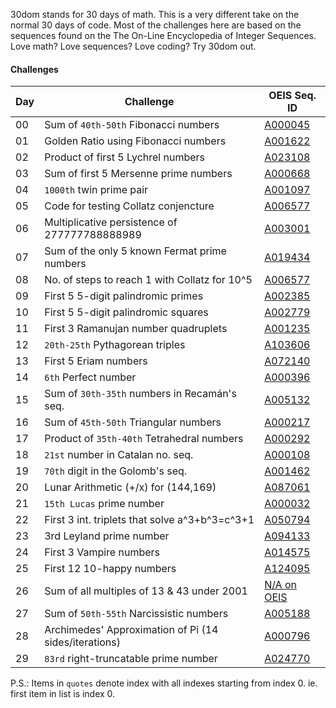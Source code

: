 30dom stands for 30 days of math. This is a very different take on the normal 30 days of code. Most of the challenges here are based on the sequences found on the The On-Line Encyclopedia of Integer Sequences. Love math? Love sequences? Love coding? Try 30dom out.

#### Challenges

|Day|Challenge                                            |OEIS Seq. ID                       |
|---|-----------------------------------------------------|-----------------------------------|
|00 |Sum of ```40th-50th``` Fibonacci numbers             |[A000045](https://oeis.org/A000045)|
|01 |Golden Ratio using Fibonacci numbers                 |[A001622](https://oeis.org/A001622)|
|02 |Product of first 5 Lychrel numbers                   |[A023108](https://oeis.org/A023108)|
|03 |Sum of first 5 Mersenne prime numbers                |[A000668](https://oeis.org/A000668)|
|04 |```1000th``` twin prime pair                         |[A001097](https://oeis.org/A001097)|
|05 |Code for testing Collatz conjencture                 |[A006577](https://oeis.org/A006577)|
|06 |Multiplicative persistence of 277777788888989        |[A003001](https://oeis.org/A003001)|
|07 |Sum of the only 5 known Fermat prime numbers         |[A019434](https://oeis.org/A019434)|
|08 |No. of steps to reach 1 with Collatz for 10^5        |[A006577](https://oeis.org/A006577)|
|09 |First 5 5-digit palindromic primes                   |[A002385](https://oeis.org/A002385)|
|10 |First 5 5-digit palindromic squares                  |[A002779](https://oeis.org/A002779)|
|11 |First 3 Ramanujan number quadruplets                 |[A001235](https://oeis.org/A001235)|
|12 |```20th-25th``` Pythagorean triples                  |[A103606](https://oeis.org/A103606)|
|13 |First 5 Eriam numbers                                |[A072140](https://oeis.org/A072140)|
|14 |```6th``` Perfect number                             |[A000396](https://oeis.org/A000396)|
|15 |Sum of ```30th-35th``` numbers in Recamán's seq.     |[A005132](https://oeis.org/A005132)|
|16 |Sum of ```45th-50th``` Triangular numbers            |[A000217](https://oeis.org/A000217)|
|17 |Product of ```35th-40th``` Tetrahedral numbers       |[A000292](https://oeis.org/A000292)|
|18 |```21st``` number in Catalan no. seq.                |[A000108](https://oeis.org/A000108)|
|19 |```70th``` digit in the Golomb's seq.                |[A001462](https://oeis.org/A001462)|
|20 |Lunar Arithmetic (+/x) for (144,169)                 |[A087061](https://oeis.org/A087061)|
|21 |```15th Lucas``` prime number                        |[A000032](https://oeis.org/A000032)|
|22 |First 3 int. triplets that solve a^3+b^3=c^3+1       |[A050794](https://oeis.org/A050794)|
|23 |3rd Leyland prime number                             |[A094133](https://oeis.org/A094133)|
|24 |First 3 Vampire numbers                              |[A014575](https://oeis.org/A014575)|
|25 |First 12 10-happy numbers                            |[A124095](https://oeis.org/A124095)|
|26 |Sum of all multiples of 13 & 43 under 2001           |[N/A on OEIS](#)                   |
|27 |Sum of ```50th-55th``` Narcissistic numbers          |[A005188](https://oeis.org/A005188)|
|28 |Archimedes' Approximation of Pi (14 sides/iterations)|[A000796](https://oeis.org/A000796)|
|29 |```83rd``` right-truncatable prime number            |[A024770](https://oeis.org/A024770)|

P.S.: Items in ```quotes``` denote index with all indexes starting from index 0. ie. first item in list is index 0.
